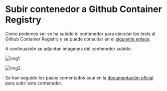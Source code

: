 # Subir contenedor a Github Container Registry
Como podemos ser se ha subido el contenedor para ejecutar los tests al Github Container Registry y se puede consultar en el [siguiente enlace](https://github.com/antoniocuadros/WhenToClass/packages/471569).

A continuación se adjuntan imágenes del contenedor subido:

![img1](https://github.com/antoniocuadros/WhenToClass/blob/master/docs/Docker/images/githubrepositoryregistry/vista.png)

![img2](https://github.com/antoniocuadros/WhenToClass/blob/master/docs/Docker/images/githubrepositoryregistry/contenedor.png)

Se han seguido los pasos comentados aquí en la [documentación oficial](https://docs.github.com/es/free-pro-team@latest/packages/managing-container-images-with-github-container-registry/connecting-a-repository-to-a-container-image) para subir este contenedor.